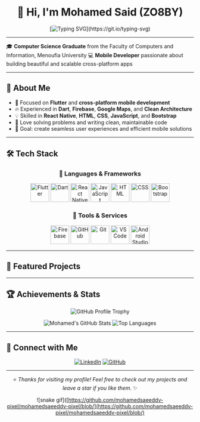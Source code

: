 <div align="center">

# 👋 Hi, I'm **Mohamed Said (ZO8BY)**

[![Typing SVG](https://readme-typing-svg.herokuapp.com?font=Fira+Code\&size=22\&pause=1000\&color=00F5FF\&center=true\&vCenter=true\&width=600\&lines=Mobile+Developer+%7C+Flutter+Enthusiast;Cross+Platform+App+Builder;Firebase+%26+Clean+Architecture+Lover;Always+Learning+New+Things!)](https://git.io/typing-svg)

</div>

---

🎓 **Computer Science Graduate** from the Faculty of Computers and Information, Menoufia University
💻 **Mobile Developer** passionate about building beautiful and scalable cross-platform apps

---

## 🚀 About Me

* 🌱 Focused on **Flutter** and **cross-platform mobile development**
* 🔥 Experienced in **Dart**, **Firebase**, **Google Maps**, and **Clean Architecture**
* 💡 Skilled in **React Native**, **HTML**, **CSS**, **JavaScript**, and **Bootstrap**
* 🧩 Love solving problems and writing clean, maintainable code
* 🎯 Goal: create seamless user experiences and efficient mobile solutions

---

## 🛠️ Tech Stack

<div align="center">

### 🚀 Languages & Frameworks

<a href="#"><img src="https://cdn.jsdelivr.net/gh/devicons/devicon/icons/flutter/flutter-original.svg" width="50" height="50" alt="Flutter"/></a> <a href="#"><img src="https://cdn.jsdelivr.net/gh/devicons/devicon/icons/dart/dart-original.svg" width="50" height="50" alt="Dart"/></a> <a href="#"><img src="https://cdn.jsdelivr.net/gh/devicons/devicon/icons/react/react-original.svg" width="50" height="50" alt="React Native"/></a> <a href="#"><img src="https://cdn.jsdelivr.net/gh/devicons/devicon/icons/javascript/javascript-original.svg" width="50" height="50" alt="JavaScript"/></a> <a href="#"><img src="https://cdn.jsdelivr.net/gh/devicons/devicon/icons/html5/html5-original.svg" width="50" height="50" alt="HTML"/></a> <a href="#"><img src="https://cdn.jsdelivr.net/gh/devicons/devicon/icons/css3/css3-original.svg" width="50" height="50" alt="CSS"/></a> <a href="#"><img src="https://cdn.jsdelivr.net/gh/devicons/devicon/icons/bootstrap/bootstrap-original.svg" width="50" height="50" alt="Bootstrap"/></a>

### 🧰 Tools & Services

<a href="#"><img src="https://cdn.jsdelivr.net/gh/devicons/devicon/icons/firebase/firebase-plain.svg" width="50" height="50" alt="Firebase"/></a> <a href="#"><img src="https://cdn.jsdelivr.net/gh/devicons/devicon/icons/github/github-original.svg" width="50" height="50" alt="GitHub"/></a> <a href="#"><img src="https://cdn.jsdelivr.net/gh/devicons/devicon/icons/git/git-original.svg" width="50" height="50" alt="Git"/></a> <a href="#"><img src="https://cdn.jsdelivr.net/gh/devicons/devicon/icons/vscode/vscode-original.svg" width="50" height="50" alt="VS Code"/></a> <a href="#"><img src="https://cdn.jsdelivr.net/gh/devicons/devicon/icons/androidstudio/androidstudio-original.svg" width="50" height="50" alt="Android Studio"/></a>

</div>

---

## 📱 Featured Projects
---

## 🏆 Achievements & Stats

<div align="center">

![GitHub Profile Trophy](https://github-profile-trophy.vercel.app/?username=mohamedsaeeddv-pixel\&theme=tokyonight\&no-frame=true\&margin-w=10)

![Mohamed's GitHub Stats](https://github-readme-stats.vercel.app/api?username=mohamedsaeeddv-pixel\&show_icons=true\&theme=tokyonight)
![Top Languages](https://github-readme-stats.vercel.app/api/top-langs/?username=mohamedsaeeddv-pixel\&layout=compact\&theme=tokyonight)

</div>

---

## 🔗 Connect with Me

<div align="center">

[![LinkedIn](https://img.shields.io/badge/LinkedIn-Mohamed%20Saeed-blue?style=for-the-badge\&logo=linkedin)](https://www.linkedin.com/in/mohamed-said-dev)
[![GitHub](https://img.shields.io/badge/GitHub-mohamedsaeeddv--pixel-black?style=for-the-badge\&logo=github)](https://github.com/mohamedsaeeddv-pixel)

</div>

---

<div align="center">

⭐️ *Thanks for visiting my profile! Feel free to check out my projects and leave a star if you like them.* ✨

![snake gif]([https://github.com/mohamedsaeeddv-pixel/mohamedsaeeddv-pixel/blob/](https://github.com/mohamedsaeeddv-pixel/mohamedsaeeddv-pixel/blob/)
